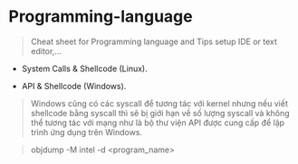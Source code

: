 # Programming-language
>Cheat sheet for Programming language and Tips setup IDE or text editor,...

* System Calls & Shellcode (Linux).

* API & Shellcode (Windows).

> Windows cũng có các syscall để tương tác với kernel nhưng nếu viết shellcode bằng syscall thì sẽ bị giới hạn về số lượng syscall và không thể tương tác với mạng như là bộ thư viện API được cung cấp để lập trình ứng dụng trên Windows.

> objdump -M intel -d <program_name>
